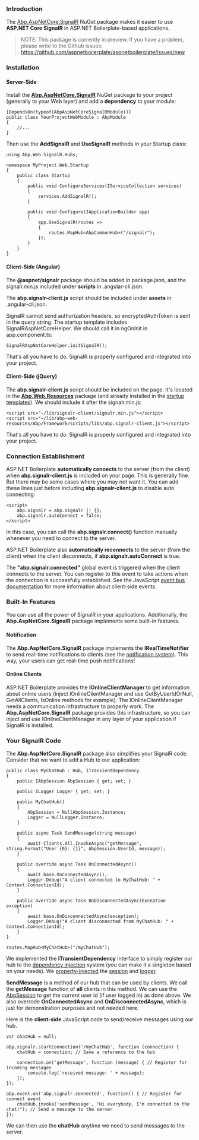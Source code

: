 ### Introduction

The [Abp.AspNetCore.SignalR](http://www.nuget.org/packages/Abp.AspNetCore.SignalR) NuGet
package makes it easier to use **ASP.NET Core SignalR** in ASP.NET Boilerplate-based
applications.

> NOTE: This package is currently in preview. If you have a problem, please write to the Github issues: https://github.com/aspnetboilerplate/aspnetboilerplate/issues/new

### Installation

#### Server-Side

Install the
[**Abp.AspNetCore.SignalR**](http://www.nuget.org/packages/Abp.AspNetCore.SignalR)
NuGet package to your project (generally to your Web layer) and add a
**dependency** to your module:

    [DependsOn(typeof(AbpAspNetCoreSignalRModule))]
    public class YourProjectWebModule : AbpModule
    {
        //...
    }


Then use the **AddSignalR** and **UseSignalR** methods in your Startup class:

    using Abp.Web.SignalR.Hubs;

    namespace MyProject.Web.Startup
    {
        public class Startup
        {
            public void ConfigureServices(IServiceCollection services)
            {
                services.AddSignalR();
            }

            public void Configure(IApplicationBuilder app)
            {
                app.UseSignalR(routes =>
                {
                    routes.MapHub<AbpCommonHub>("/signalr");
                });
            }
        }
    }

#### Client-Side (Angular)

The **@aspnet/signalr** package should be added in package.json, and the signalr.min.js included under **scripts** in .angular-cli.json.

The **abp.signalr-client.js** script should be included under **assets** in .angular-cli.json.

SignalR cannot send authorization headers, so encryptedAuthToken is sent in the query string. The startup template includes SignalRAspNetCoreHelper. We should call it in ngOnInit in app.component.ts:

    SignalRAspNetCoreHelper.initSignalR();

That's all you have to do. SignalR is properly configured and integrated into your project.

#### Client-Side (jQuery)

The **abp.signalr-client.js** script should be included on the page. It's located
in the
**[Abp.Web.Resources](https://www.nuget.org/packages/Abp.Web.Resources)**
package (and already installed in the [startup templates](/Templates)). We
should include it after the signalr.min.js:

    <script src="~/lib/signalr-client/signalr.min.js"></script>
    <script src="~/lib/abp-web-resources/Abp/Framework/scripts/libs/abp.signalr-client.js"></script>

That's all you have to do. SignalR is properly configured and integrated into your project.

### Connection Establishment

ASP.NET Boilerplate **automatically connects** to the server (from the
client) when **abp.signalr-client.js** is included on your page. This is
generally fine. But there may be some cases where you may not want it. You can add
these lines just before including **abp.signalr-client.js** to disable auto
connecting:

    <script>
        abp.signalr = abp.signalr || {};
        abp.signalr.autoConnect = false;
    </script>

In this case, you can call the **abp.signalr.connect()** function manually
whenever you need to connect to the server.

ASP.NET Boilerplate also **automatically reconnects** to the server
(from the client) when the client disconnects, if
**abp.signalr.autoConnect** is true.

The **"abp.signalr.connected"** global event is triggered when the client
connects to the server. You can register to this event to take actions
when the connection is successfully established. See the JavaScript [event
bus documentation](/Pages/Documents/Javascript-API/Event-Bus) for more information
about client-side events.

### Built-In Features

You can use all the power of SignalR in your applications. Additionally, the
**Abp.AspNetCore.SignalR** package implements some built-in features.

#### Notification

The **Abp.AspNetCore.SignalR** package implements the **IRealTimeNotifier** to send
real-time notifications to clients (see the [notification
system](/Pages/Documents/Notification-System)). This way, your users can get
real-time push notifications!

#### Online Clients

ASP.NET Boilerplate provides the **IOnlineClientManager** to get information
about online users (inject IOnlineClientManager and use
GetByUserIdOrNull, GetAllClients, IsOnline methods for example).
The IOnlineClientManager needs a communication infrastructure to properly
work. The **Abp.AspNetCore.SignalR** package provides this infrastructure, so you
can inject and use IOnlineClientManager in any layer of your application
if SignalR is installed.

### Your SignalR Code

The **Abp.AspNetCore.SignalR** package also simplifies your SignalR code. Consider
that we want to add a Hub to our application:

    public class MyChatHub : Hub, ITransientDependency
    {
        public IAbpSession AbpSession { get; set; }

        public ILogger Logger { get; set; }

        public MyChatHub()
        {
            AbpSession = NullAbpSession.Instance;
            Logger = NullLogger.Instance;
        }

        public async Task SendMessage(string message)
        {
            await Clients.All.InvokeAsync("getMessage", string.Format("User {0}: {1}", AbpSession.UserId, message));
        }

        public override async Task OnConnectedAsync()
        {
            await base.OnConnectedAsync();
            Logger.Debug("A client connected to MyChatHub: " + Context.ConnectionId);
        }

        public override async Task OnDisconnectedAsync(Exception exception)
        {
            await base.OnDisconnectedAsync(exception);
            Logger.Debug("A client disconnected from MyChatHub: " + Context.ConnectionId);
        }
    }

<!-- -->

    routes.MapHub<MyChatHub>("/myChatHub");

We implemented the **ITransientDependency** interface to simply register our hub to the
[dependency injection](/Pages/Documents/Dependency-Injection) system
(you can make it a singleton based on your needs). We
[property-injected](/Pages/Documents/Dependency-Injection#property-injection-pattern)
the [session](/Pages/Documents/Abp-Session) and
[logger](/Pages/Documents/Logging).

**SendMessage** is a method of our hub that can be used by clients. We
call the **getMessage** function of **all** clients in this method. We can
use the [AbpSession](/Pages/Documents/Abp-Session) to get the current user id
(if user logged in) as done above. We also overrode **OnConnectedAsync** and
**OnDisconnectedAsync**, which is just for demonstration purposes and not needed here.

Here is the **client-side** JavaScript code to send/receive messages using
our hub.

    var chatHub = null;

    abp.signalr.startConnection('/myChatHub', function (connection) {
        chatHub = connection; // Save a reference to the hub

        connection.on('getMessage', function (message) { // Register for incoming messages
            console.log('received message: ' + message);
        });
    });

    abp.event.on('abp.signalr.connected', function() { // Register for connect event
        chatHub.invoke('sendMessage', "Hi everybody, I'm connected to the chat!"); // Send a message to the server
    });

We can then use the **chatHub** anytime we need to send messages to the
server.
